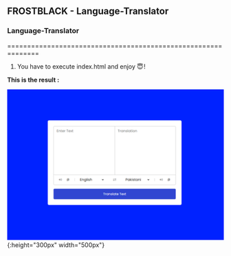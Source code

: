 ## FROSTBLACK - Language-Translator

### Language-Translator
==============================================================

1. You have to execute index.html and enjoy 😇 !


__This is the result :__


![Nom de l'image](img-git.png){:height="300px" width="500px"}

